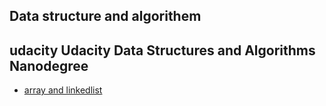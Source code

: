 ## Data structure and algorithem 

## udacity Udacity Data Structures and Algorithms Nanodegree


-  [array and linkedlist](Udacity_Data_Structures_and_Algorithms_Nanodegree/Part%2002%20:%20Data%20Structures/Lesson%2001:%20Arrays%20and%20Linked%20Lists/00_String.ipynb)

